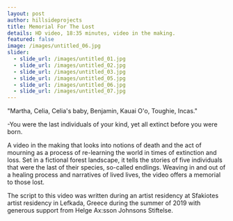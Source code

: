 ```yaml
---
layout: post
author: hillsideprojects
title: Memorial For The Lost
details: HD video, 18:35 minutes, video in the making.
featured: false
image: /images/untitled_06.jpg
slider:
  - slide_url: /images/untitled_01.jpg
  - slide_url: /images/untitled_02.jpg
  - slide_url: /images/untitled_03.jpg
  - slide_url: /images/untitled_05.jpg
  - slide_url: /images/untitled_06.jpg
  - slide_url: /images/untitled_07.jpg
---
```

"Martha, Celia, Celia's baby, Benjamin, Kauai O'o, Toughie, Incas."

\-You were the last individuals of your kind, yet all extinct before you were born.

A video in the making that looks into notions of death and the act of mourning as a process of re-learning the world in times of extinction and loss. Set in a fictional forest landscape, it tells the stories of five individuals that were the last of their species, so-called endlings. Weaving in and out of a healing process and narratives of lived lives, the video offers a memorial to those lost.



The script to this video was written during an artist residency at Sfakiotes artist residency in Lefkada, Greece during the summer of 2019 with generous support from Helge Ax:sson Johnsons Stiftelse.
